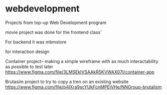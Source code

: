 # webdevelopment
Projects from top-up Web Development program

movie project was done for the frontend class'


For backend it was mbmstore





for interaction design

Container project– making a simple wireframe with as much interactability as possible to test later
https://www.figma.com/file/3LMSEkIVSAAkR5KVWAX07I/container-app

Brutasim project to try to copy a tren on an existing website
https://www.figma.com/file/p4lXra9scYUkFcnMPEjVHe/NNGroup-brutalism

